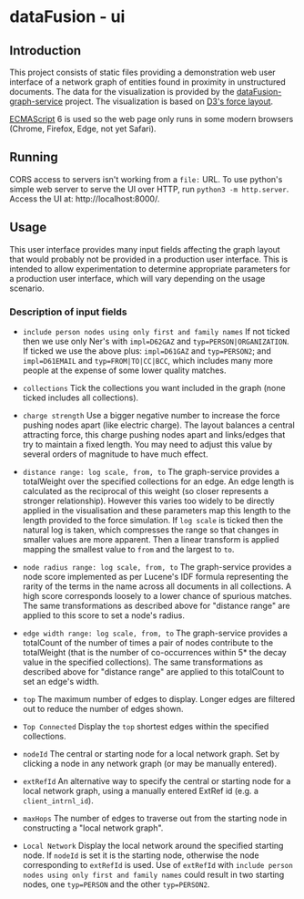# dataFusion - ui

## Introduction
This project consists of static files providing a demonstration web user interface of a network graph of entities found in proximity in unstructured documents. The data for the visualization is provided by the [dataFusion-graph-service](../dataFusion-graph-service) project. The visualization is based on [D3's force layout](https://github.com/d3/d3-force/blob/master/README.md).

[ECMAScript](https://en.wikipedia.org/wiki/ECMAScript) 6 is used so the web page only runs in some modern browsers (Chrome, Firefox, Edge, not yet Safari).

## Running

CORS access to servers isn't working from a `file:` URL. To use python's simple web server to serve the UI over HTTP, run `python3 -m http.server`. Access the UI at: http://localhost:8000/.

## Usage

This user interface provides many input fields affecting the graph layout that would probably not be provided in a production user interface. This is intended to allow experimentation to determine appropriate parameters for a production user interface, which will vary depending on the usage scenario.

### Description of input fields

- `include person nodes using only first and family names`
If not ticked then we use only Ner's with `impl=D62GAZ` and `typ=PERSON|ORGANIZATION`. If ticked we use the above plus: `impl=D61GAZ` and `typ=PERSON2`; and `impl=D61EMAIL` and `typ=FROM|TO|CC|BCC`, which includes many more people at the expense of some lower quality matches.

- `collections`
Tick the collections you want included in the graph (none ticked includes all collections).

- `charge strength`
Use a bigger negative number to increase the force pushing nodes apart (like electric charge). The layout balances a central attracting force, this charge pushing nodes apart and links/edges that try to maintain a fixed length. You may need to adjust this value by several orders of magnitude to have much effect.

- `distance range: log scale, from, to`
The graph-service provides a totalWeight over the specified collections for an edge. An edge length is calculated as the reciprocal of this weight (so closer represents a stronger relationship). However this varies too widely to be directly applied in the visualisation and these parameters map this length to the length provided to the force simulation. If `log scale` is ticked then the natural log is taken, which compresses the range so that changes in smaller values are more apparent. Then a linear transform is applied mapping the smallest value to `from` and the largest to `to`.

- `node radius range: log scale, from, to`
The graph-service provides a node score implemented as per Lucene's IDF formula representing the rarity of the terms in the name across all documents in all collections. A high score corresponds loosely to a lower chance of spurious matches. The same transformations as described above for "distance range" are applied to this score to set a node's radius.

- `edge width range: log scale, from, to`
The graph-service provides a totalCount of the number of times a pair of nodes contribute to the totalWeight (that is the number of co-occurrences within 5* the decay value in the specified collections). The same transformations as described above for "distance range" are applied to this totalCount to set an edge's width.

- `top`
The maximum number of edges to display. Longer edges are filtered out to reduce the number of edges shown.

- `Top Connected`
Display the `top` shortest edges within the specified collections.

- `nodeId`
The central or starting node for a local network graph. Set by clicking a node in any network graph (or may be manually entered).

- `extRefId`
An alternative way to specify the central or starting node for a local network graph, using a manually entered ExtRef id (e.g. a `client_intrnl_id`).

- `maxHops`
The number of edges to traverse out from the starting node in constructing a "local network graph".

- `Local Network`
Display the local network around the specified starting node. If `nodeId` is set it is the starting node, otherwise the node corresponding to `extRefId` is used. Use of `extRefId` with `include person nodes using only first and family names` could result in two starting nodes, one `typ=PERSON` and the other `typ=PERSON2`.


